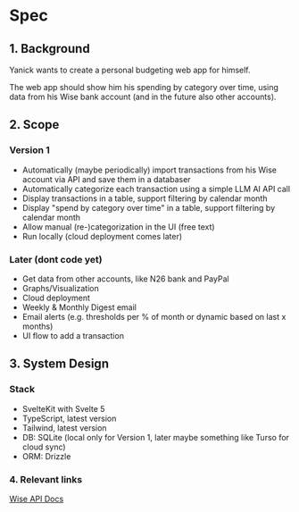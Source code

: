 # Spec

## 1. Background

Yanick wants to create a personal budgeting web app for himself.

The web app should show him his spending by category over time, using data from his Wise bank account (and in the future also other accounts).

## 2. Scope

### Version 1

- Automatically (maybe periodically) import transactions from his Wise account via API and save them in a databaser
- Automatically categorize each transaction using a simple LLM AI API call
- Display transactions in a table, support filtering by calendar month
- Display "spend by category over time" in a table, support filtering by calendar month
- Allow manual (re-)categorization in the UI (free text)
- Run locally (cloud deployment comes later)

### Later (dont code yet)

- Get data from other accounts, like N26 bank and PayPal
- Graphs/Visualization
- Cloud deployment
- Weekly & Monthly Digest email
- Email alerts (e.g. thresholds per % of month or dynamic based on last x months)
- UI flow to add a transaction

## 3. System Design

### Stack

- SvelteKit with Svelte 5
- TypeScript, latest version
- Tailwind, latest version
- DB: SQLite (local only for Version 1, later maybe something like Turso for cloud sync)
- ORM: Drizzle

### 4. Relevant links

[Wise API Docs](https://docs.wise.com/api-docs/api-reference)
